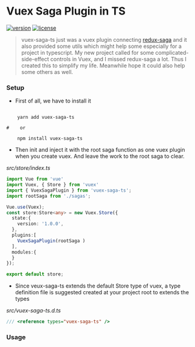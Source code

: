 # Vuex Saga Plugin in TS

[![version][version-badge]][CHANGELOG] [![license][license-badge]][LICENSE]

> vuex-saga-ts just was a vuex plugin connecting [redux-saga](https://redux-saga.js.org) and it also provided some utils
> which might help some especially for a project in typescript. My new project called for some complicated-side-effect 
> controls in Vuex, and I missed redux-saga a lot. Thus I created this to simplify my life. Meanwhile hope it could 
> also help some others as well.
 
### Setup

- First of all, we have to install it

```shell script
    
    yarn add vuex-saga-ts

#    or

    npm install vuex-saga-ts

```
- Then init and inject it with the root saga function as one vuex plugin when you create vuex. And leave the work to 
the root saga to clear.

*src/store/index.ts*
```typescript
import Vue from 'vue'
import Vuex, { Store } from 'vuex'
import { VuexSagaPlugin } from 'vuex-saga-ts';
import rootSaga from './sagas';

Vue.use(Vuex);
const store:Store<any> = new Vuex.Store({
  state:{
    version: '1.0.0',
  },
  plugins:[
    VuexSagaPlugin(rootSaga )
  ],
  modules:{
  }
});

export default store;
``` 

- Since veux-saga-ts extends the default Store type of vuex, a type definition file is suggested created at your 
project root to extends the types

*src/vuex-saga-ts.d.ts*
```typescript
/// <reference types="vuex-saga-ts" />
``` 

### Usage



[LICENSE]: ./LICENSE.md
[CHANGELOG]: ./CHANGELOG.md
[version-badge]: https://img.shields.io/badge/version-0.1.0-blue.svg
[license-badge]: https://img.shields.io/badge/license-MIT-green.svg
